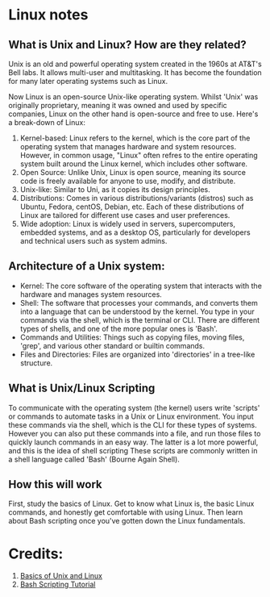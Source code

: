 # Linux notes



## What is Unix and Linux? How are they related?
Unix is an old and powerful operating system created in the 1960s at AT&T's Bell labs. It allows multi-user and multitasking. It has become the foundation for many later operating systems such as Linux. 

Now Linux is an open-source Unix-like operating system. Whilst 'Unix' was originally proprietary, meaning it was owned and used by specific companies, Linux on the other hand is open-source and free to use. Here's a break-down of Linux:
1. Kernel-based: Linux refers to the kernel, which is the core part of the operating system that manages hardware and system resources. However, in common usage, "Linux" often refres to the entire operating system built around the Linux kernel, which includes other software.
2. Open Source: Unlike Unix, Linux is open source, meaning its source code is freely available for anyone to use, modify, and distribute.
3. Unix-like: Similar to Uni, as it copies its design principles.
4. Distributions: Comes in various distributions/variants (distros) such as Ubuntu, Fedora, centOS, Debian, etc. Each of these distributions of Linux are tailored for different use cases and user preferences.
5. Wide adoption: Linux is widely used in servers, supercomputers, embedded systems, and as a desktop OS, particularly for developers and technical users such as system admins. 

## Architecture of a Unix system:
- Kernel: The core software of the operating system that interacts with the hardware and manages system resources. 
- Shell: The software that processes your commands, and converts them into a language that can be understood by the kernel. You type in your commands via the shell, which is the terminal or CLI. There are different types of shells, and one of the more popular ones is 'Bash'.
- Commands and Utilities: Things such as copying files, moving files, 'grep', and various other standard or builtin commands.
- Files and Directories: Files are organized into 'directories' in a tree-like structure.


## What is Unix/Linux Scripting
To communicate with the operating system (the kernel) users write 'scripts' or commands to automate tasks in a Unix or Linux environment. You input these commands via the shell, which is the CLI for these types of systems. However you can also put these commands into a file, and run those files to quickly launch commands in an easy way. The latter is a lot more powerful, and this is the idea of shell scripting  These scripts are commonly written in a shell  language called 'Bash' (Bourne Again Shell). 


## How this will work
First, study the basics of Linux. Get to know what Linux is, the basic Linux commands, and honestly get comfortable with using Linux. Then learn about Bash scripting once you've gotten down the Linux fundamentals.

# Credits:
1. [Basics of Unix and Linux](https://www.youtube.com/watch?v=lqYSCSgFefM)
2. [Bash Scripting Tutorial](https://www.youtube.com/watch?v=2733cRPudvI&list=PLT98CRl2KxKGj-VKtApD8-zCqSaN2mD4w)

